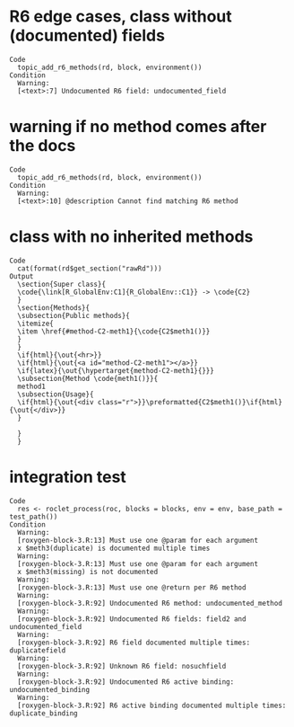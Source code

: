 # R6 edge cases, class without (documented) fields

    Code
      topic_add_r6_methods(rd, block, environment())
    Condition
      Warning:
      [<text>:7] Undocumented R6 field: undocumented_field

# warning if no method comes after the docs

    Code
      topic_add_r6_methods(rd, block, environment())
    Condition
      Warning:
      [<text>:10] @description Cannot find matching R6 method

# class with no inherited methods

    Code
      cat(format(rd$get_section("rawRd")))
    Output
      \section{Super class}{
      \code{\link[R_GlobalEnv:C1]{R_GlobalEnv::C1}} -> \code{C2}
      }
      \section{Methods}{
      \subsection{Public methods}{
      \itemize{
      \item \href{#method-C2-meth1}{\code{C2$meth1()}}
      }
      }
      \if{html}{\out{<hr>}}
      \if{html}{\out{<a id="method-C2-meth1"></a>}}
      \if{latex}{\out{\hypertarget{method-C2-meth1}{}}}
      \subsection{Method \code{meth1()}}{
      method1
      \subsection{Usage}{
      \if{html}{\out{<div class="r">}}\preformatted{C2$meth1()}\if{html}{\out{</div>}}
      }
      
      }
      }

# integration test

    Code
      res <- roclet_process(roc, blocks = blocks, env = env, base_path = test_path())
    Condition
      Warning:
      [roxygen-block-3.R:13] Must use one @param for each argument
      x $meth3(duplicate) is documented multiple times
      Warning:
      [roxygen-block-3.R:13] Must use one @param for each argument
      x $meth3(missing) is not documented
      Warning:
      [roxygen-block-3.R:13] Must use one @return per R6 method
      Warning:
      [roxygen-block-3.R:92] Undocumented R6 method: undocumented_method
      Warning:
      [roxygen-block-3.R:92] Undocumented R6 fields: field2 and undocumented_field
      Warning:
      [roxygen-block-3.R:92] R6 field documented multiple times: duplicatefield
      Warning:
      [roxygen-block-3.R:92] Unknown R6 field: nosuchfield
      Warning:
      [roxygen-block-3.R:92] Undocumented R6 active binding: undocumented_binding
      Warning:
      [roxygen-block-3.R:92] R6 active binding documented multiple times: duplicate_binding

